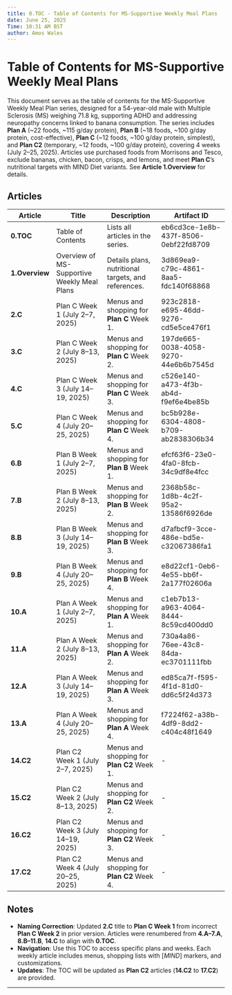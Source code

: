 ```yaml
---
title: 0.TOC - Table of Contents for MS-Supportive Weekly Meal Plans
date: June 25, 2025
Time: 10:31 AM BST
author: Amos Wales
---
```


# Table of Contents for MS-Supportive Weekly Meal Plans

This document serves as the table of contents for the MS-Supportive Weekly Meal Plan series, designed for a 54-year-old male with Multiple Sclerosis (MS) weighing 71.8 kg, supporting ADHD and addressing neuropathy concerns linked to banana consumption. The series includes **Plan A** (~22 foods, ~115 g/day protein), **Plan B** (~18 foods, ~100 g/day protein, cost-effective), **Plan C** (~12 foods, ~100 g/day protein, simplest), and **Plan C2** (temporary, ~12 foods, ~100 g/day protein), covering 4 weeks (July 2–25, 2025). Articles use purchased foods from Morrisons and Tesco, exclude bananas, chicken, bacon, crisps, and lemons, and meet **Plan C**’s nutritional targets with MIND Diet variants. See **Article 1.Overview** for details.

## Articles
| **Article** | **Title** | **Description** | **Artifact ID** |
|-------------|-----------|-----------------|-----------------|
| **0.TOC** | Table of Contents | Lists all articles in the series. | eb6cd3ce-1e8b-437f-8506-0ebf22fd8709 |
| **1.Overview** | Overview of MS-Supportive Weekly Meal Plans | Details plans, nutritional targets, and references. | 3d869ea9-c79c-4861-8aa5-fdc140f68868 |
| **2.C** | Plan C Week 1 (July 2–7, 2025) | Menus and shopping for **Plan C** Week 1. | 923c2818-e695-46dd-9276-cd5e5ce476f1 |
| **3.C** | Plan C Week 2 (July 8–13, 2025) | Menus and shopping for **Plan C** Week 2. | 197de665-0038-4058-9270-44e6b6b7545d |
| **4.C** | Plan C Week 3 (July 14–19, 2025) | Menus and shopping for **Plan C** Week 3. | c526e140-a473-4f3b-ab4d-f9ef6e4be85b |
| **5.C** | Plan C Week 4 (July 20–25, 2025) | Menus and shopping for **Plan C** Week 4. | bc5b928e-6304-4808-b709-ab2838306b34 |
| **6.B** | Plan B Week 1 (July 2–7, 2025) | Menus and shopping for **Plan B** Week 1. | efcf63f6-23e0-4fa0-8fcb-34c9df8e4fcc |
| **7.B** | Plan B Week 2 (July 8–13, 2025) | Menus and shopping for **Plan B** Week 2. | 2368b58c-1d8b-4c2f-95a2-13586f6926de |
| **8.B** | Plan B Week 3 (July 14–19, 2025) | Menus and shopping for **Plan B** Week 3. | d7afbcf9-3cce-486e-bd5e-c32067386fa1 |
| **9.B** | Plan B Week 4 (July 20–25, 2025) | Menus and shopping for **Plan B** Week 4. | e8d22cf1-0eb6-4e55-bb6f-2a177f02606a |
| **10.A** | Plan A Week 1 (July 2–7, 2025) | Menus and shopping for **Plan A** Week 1. | c1eb7b13-a963-4064-8444-8c59cd400dd0 |
| **11.A** | Plan A Week 2 (July 8–13, 2025) | Menus and shopping for **Plan A** Week 2. | 730a4a86-76ee-43c8-84da-ec3701111fbb |
| **12.A** | Plan A Week 3 (July 14–19, 2025) | Menus and shopping for **Plan A** Week 3. | ed85ca7f-f595-4f1d-81d0-dd6c5f24d373 |
| **13.A** | Plan A Week 4 (July 20–25, 2025) | Menus and shopping for **Plan A** Week 4. | f7224f62-a38b-4df9-8dd2-c404c48f1649 |
| **14.C2** | Plan C2 Week 1 (July 2–7, 2025) | Menus and shopping for **Plan C2** Week 1. | - |
| **15.C2** | Plan C2 Week 2 (July 8–13, 2025) | Menus and shopping for **Plan C2** Week 2. | - |
| **16.C2** | Plan C2 Week 3 (July 14–19, 2025) | Menus and shopping for **Plan C2** Week 3. | - |
| **17.C2** | Plan C2 Week 4 (July 20–25, 2025) | Menus and shopping for **Plan C2** Week 4. | - |

## Notes
- **Naming Correction**: Updated **2.C** title to **Plan C Week 1** from incorrect **Plan C Week 2** in prior version. Articles were renumbered from **4.A–7.A**, **8.B–11.B**, **14.C** to align with **0.TOC**.
- **Navigation**: Use this TOC to access specific plans and weeks. Each weekly article includes menus, shopping lists with [*MIND*] markers, and customizations.
- **Updates**: The TOC will be updated as **Plan C2** articles (**14.C2** to **17.C2**) are provided.
---